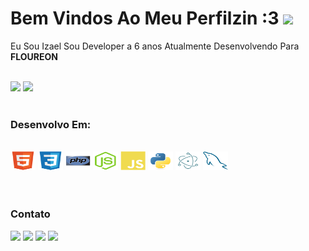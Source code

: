 <h1>Bem Vindos Ao Meu Perfilzin :3 <img src="https://raw.githubusercontent.com/kaueMarques/kaueMarques/master/hi.gif" width="30px"></h1> 
<p>Eu Sou Izael Sou Developer a 6 anos Atualmente Desenvolvendo Para <b>FLOUREON</b></p><br>

<div>
	<img height="150rem" src="https://github-readme-stats.vercel.app/api?username=erickvinicios&show_icons=true&theme=midnight-purple&include_all_commits=true&count_private=true">
	 <img height="150em" src="https://github-readme-stats.vercel.app/api/top-langs/?username=erickvinicios&layout=compact&langs_count=7&theme=midnight-purple"/>
	</div>
<div><br>
	
<h3>Desenvolvo Em:</h3>
</div>
 <div class="dev"><br>
      <img alt="HTML5" height="30" width="40" src="https://raw.githubusercontent.com/devicons/devicon/master/icons/html5/html5-original.svg">
      <img alt="CSS3" height="30" width="40" src="https://raw.githubusercontent.com/devicons/devicon/master/icons/css3/css3-original.svg">
      <img alt="PHP" height="30" width="40" src="https://raw.githubusercontent.com/devicons/devicon/master/icons/php/php-original.svg">
      <img alt="NODEJS" height="30" width="40" src="https://raw.githubusercontent.com/devicons/devicon/master/icons/nodejs/nodejs-original.svg">
      <img alt="JS" height="30" width="40" src="https://raw.githubusercontent.com/devicons/devicon/master/icons/javascript/javascript-plain.svg">
      <img alt="PYTHON" height="30" width="40" src="https://raw.githubusercontent.com/devicons/devicon/master/icons/python/python-original.svg">
      <img alt="ELECTRON" height="30" width="40" src="https://raw.githubusercontent.com/devicons/devicon/master/icons/electron/electron-original.svg">
      <img alt="MYSQL & SQL" height="30" width="40" src="https://raw.githubusercontent.com/devicons/devicon/master/icons/mysql/mysql-original.svg">
</div><br><br>

<h3>Contato</h3>

<div>
 <img src="https://img.shields.io/badge/ERICK%230502-7289DA?style=for-the-badge&logo=discord&logoColor=white"> 
	 <a href="https://twitter.com/MobileNeltron" target="_blank"><img src="https://img.shields.io/badge/%2FMobileNeltron-1DA1F2?style=for-the-badge&logo=twitter&logoColor=white" target="_blank"></a> 
		 <a href="https://www.instagram.com/neltrons/" target="_blank"><img src="https://img.shields.io/badge/%2FNeltrons-E4405F?style=for-the-badge&logo=instagram&logoColor=white" target="_blank"></a> 
			 <a href="mailto:neltronservices@gmail.com" target="_blank"><img src="https://img.shields.io/badge/neltronservices%40gmail.com-D14836?style=for-the-badge&logo=gmail&logoColor=white" target="_blank"></a> 
	</div>
